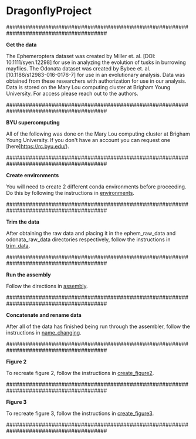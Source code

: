 # DragonflyProject
#######################################################################################

**Get the data** 

The Ephemeroptera dataset was created by Miller et. al. [DOI: 10.1111/syen.12298] for use in analyzing the evolution of tusks in burrowing mayflies. The Odonata dataset was created by Bybee et. al. [10.1186/s12983-016-0176-7] for use in an evolutionary analysis. Data was obtained from these researchers with authorization for use in our analysis. Data is stored on the Mary Lou computing cluster at Brigham Young University. For access please reach out to the authors.

#######################################################################################

**BYU supercomputing**

All of the following was done on the Mary Lou computing cluster at Brigham Young University. If you don't have an account you can request one [here]https://rc.byu.edu/).

#######################################################################################

**Create environments**

You will need to create 2 different conda environments before proceeding. Do this by following the instructions in [environments](./environments/).

#######################################################################################

**Trim the data**

After obtaining the raw data and placing it in the ephem_raw_data and odonata_raw_data directories respectively, follow the instructions in [trim_data](./trim_data/).

#######################################################################################

**Run the assembly**

Follow the directions in [assembly](./assembly/).

#######################################################################################

**Concatenate and rename data**

After all of the data has finished being run through the assembler, follow the instructions in [name_changing](./name_changing/).

#######################################################################################

**Figure 2**

To recreate figure 2, follow the instructions in [create_figure2](./create_figure2/).

#######################################################################################

**Figure 3**

To recreate figure 3, follow the instructions in [create_figure3](./create_figure3/).

#######################################################################################
